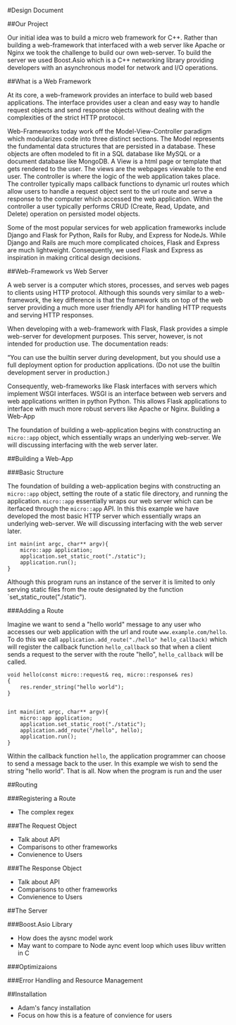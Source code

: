 #Design Document

##Our Project

Our initial idea was to build a micro web framework for C++. Rather than building a web-framework that interfaced with a web server like Apache or Nginx we took the challenge to build our own web-server. To build the server we used Boost.Asio which is a C++ networking library providing developers with an asynchronous model for network and I/O operations.


##What is a Web Framework

At its core, a web-framework provides an interface to build web based applications. The interface provides user a clean and easy way to handle request objects and send response objects without dealing with the complexities of the strict HTTP protocol. 

Web-Frameworks today work off the Model-View-Controller paradigm which modularizes code into three distinct sections. The Model represents the fundamental data structures that are persisted in a database. These objects are often modeled to fit in a SQL database like MySQL or a document database like MongoDB. A View is a html page or template that gets rendered to the user. The views are the webpages viewable to the end user. The controller is where the logic of the web application takes place. The controller typically maps callback functions to dynamic url routes which allow users to handle a request object sent to the url route and serve a response to the computer which accessed the web application. Within the controller a user typically performs CRUD (Create, Read, Update, and Delete) operation on persisted model objects. 


Some of the most popular services for web application frameworks include Django and Flask for Python, Rails for Ruby, and Express for NodeJs. While Django and Rails are much more complicated choices, Flask and Express are much lightweight. Consequently, we used Flask and Express as inspiration in making critical design decisions.

##Web-Framework vs Web Server

A web server is a computer which stores, processes, and serves web pages to clients using HTTP protocol. Although this sounds very similar to a web-framework, the key difference is that the framework sits on top of the web server providing a much more user friendly API for handling HTTP requests and serving HTTP responses.

When developing with a web-framework with Flask, Flask provides a simple web-server for development purposes. This server, however, is not intended for production use. The documentation reads:

“You can use the builtin server during development, but you should use a full deployment option for production applications. (Do not use the builtin development server in production.)  

Consequently, web-frameworks like Flask interfaces with servers which implement WSGI interfaces. WSGI is an interface between web servers and web applications written in python Python. This allows Flask applications to interface with much more robust servers like Apache or Nginx. 
Building a Web-App

The foundation of building a web-application begins with constructing an `micro::app` object, which essentially wraps an underlying web-server. We will discussing interfacing with the web  server later. 

##Building a Web-App

###Basic Structure

The foundation of building a web-application begins with constructing an `micro::app` object, setting the route of a static file directory, and running the application. `micro::app` essentially wraps our web server which can be iterfaced through the `micro::app` API. In this this example we have developed the most basic HTTP server which essentially wraps an underlying web-server. We will discussing interfacing with the web server later. 

```
int main(int argc, char** argv){
    micro::app application;
    application.set_static_root("./static");
    application.run();
}
```

Although this program runs an instance of the server it is limited to only serving static files from the route designated by the function `set_static_route("./static"). 

###Adding a Route

Imagine we want to send a "hello world" message to any user who accesses our web application with the url and route `www.example.com/hello`. To do this we call `application.add_route("./hello" hello_callback)` which will register the callback function `hello_callback` so that when a client sends a request to the server with the route "hello", `hello_callback` will be called.

```
void hello(const micro::request& req, micro::response& res)
{
    res.render_string("hello world");
}


int main(int argc, char** argv){
    micro::app application;
    application.set_static_root("./static");
    application.add_route("/hello", hello);
    application.run();
}
```

Within the callback function `hello`, the application programmer can choose to send a message back to the user. In this example we wish to send the string "hello world". That is all. Now when the program is run and the user 

##Routing

###Registering a Route
- The complex regex

###The Request Object
- Talk about API 
- Comparisons to other frameworks
- Convienence to Users

###The Response Object
- Talk about API 
- Comparisons to other frameworks
- Convienence to Users

##The Server

###Boost.Asio Library
- How does the aysnc model work
- May want to compare to Node aync event loop which uses libuv written in C

###Optimizaions

###Error Handling and Resource Management

##Installation
- Adam's fancy installation
- Focus on how this is a feature of convience for users

##


